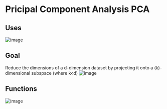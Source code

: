 # Pricipal Component Analysis PCA

## Uses
![image](https://user-images.githubusercontent.com/44740658/94428101-c752e280-01ad-11eb-84bd-486752a359a2.png)

## Goal
Reduce the dimensions of a d-dimension dataset by projecting it onto a (k)-dimensional subspace (where k<d)
![image](https://user-images.githubusercontent.com/44740658/94428172-e6517480-01ad-11eb-98c3-d61308c2714c.png)

## Functions
![image](https://user-images.githubusercontent.com/44740658/94428297-1e58b780-01ae-11eb-92a2-2c9f19fabcd7.png)

